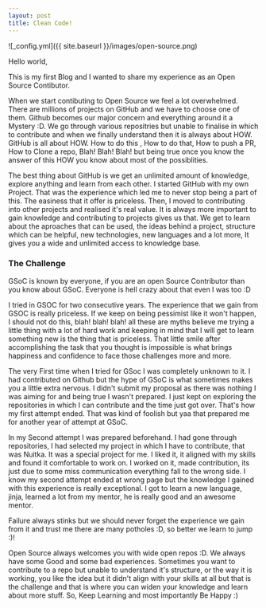 ```yaml
---
layout: post
title: Clean Code!
---
```


![_config.yml]({{ site.baseurl }}/images/open-source.png)

Hello world,

This is my first Blog and I wanted to share my experience as an Open Source Contibutor.

When we start contibuting to Open Source we feel a lot overwhelmed. There are millions of projects on GitHub and we have to choose one of them. Github becomes our major concern and everything around it a Mystery :D. We go through various repositries but unable to finalise in which to contribute and when we finally understand then it is always about HOW. GitHub is all about HOW. How to do this , How to do that, How to push a PR, How to Clone a repo, Blah! Blah! Blah! but being true once you know the answer of this HOW you know about most of the possiblities.

The best thing about GitHub is we get an unlimited amount of knowledge, explore anything and learn from each other. I started GitHub with my own Project. That was the experience which led me to never stop being a part of this. The easiness that it offer is priceless. Then, I moved to contributing into other projects and realised it's real value. It is always more important to gain knowledge and contributing to projects gives us that. We get to learn about the aproaches that can be used, the ideas behind a project, structure which can be helpful, new technologies, new languages and a lot more, It gives you a wide and unlimited access to knowledge base.

<h3>The Challenge</h3>

GSoC is known by everyone, if you are an open Source Contributor than you know about GSoC. Everyone is hell crazy about that even I was too :D

I tried in GSOC for two consecutive years. The experience that we gain from GSOC is really priceless. If we keep on being pessimist like it won't happen, I should not do this, blah! blah! blah! all these are myths believe me trying a little thing with a lot of hard work and keeping in mind that I will get to learn something new is the thing that is priceless. That little smile after accomplishing the task that you thought is impossible is what brings happiness and confidence to face those challenges more and more.

The very First time when I tried for GSoc I was completely unknown to it. I had contributed on Github but the hype of GSoC is what sometimes makes you a little extra nervous. I didn't submit my proposal as there was nothing I was aiming for and being true I wasn't prepared. I just kept on exploring the repositories in which I can contribute and the time just got over. That's how my first attempt ended. That was kind of foolish but yaa that prepared me for another year of attempt at GSoC.

In my Second attempt I was prepared beforehand. I had gone through repositories, I had selected my project in which I have to contribute, that was Nuitka. It was a special project for me. I liked it, it aligned with my skills and found it comfortable to work on. I worked on it, made contribution, its just due to some miss communication everything fall to the wrong side. I know my second attempt ended at wrong page but the knowledge I gained with this experience is really exceptional. I got to learn a new language, jinja, learned a lot from my mentor, he is really good and an awesome mentor.

Failure always stinks but we should never forget the experience we gain from it and trust me there are many potholes :D, so better we learn to jump :)!

Open Source always welcomes you with wide open repos :D. We always have some Good and some bad experiences. Sometimes you want to contribute to a repo but unable to understand it's structure, or the way it is working, you like the idea but it didn't align with your skills at all but that is the challenge and that is where you can widen your knowledge and learn about more stuff. So, Keep Learning and most importantly Be Happy :)
